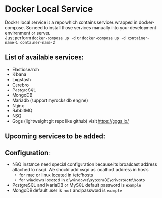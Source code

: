 # Docker Local Service

Docker local service is a repo which contains services wrapped in docker-compose. So need to install those services manually into your development environment or server. 
<br/>Just perform `docker-compose up -d` or `docker-compose up -d container-name-1 container-name-2` 

## List of available services:
- Elasticsearch
- Kibana
- Logstash
- Cerebro
- PostgreSQL
- MongoDB
- Mariadb (support myrocks db engine)
- Nginx
- RabbitMQ
- NSQ
- Gogs (lightweight git repo like github) visit https://gogs.io/

## Upcoming services to be added:

## Configuration:
* NSQ instance need special configuration because its broadcast address attached to nsqd.
We should add nsqd as localhost address in hosts
  - for mac or linux located in /etc/hosts
  - for windows located in c:\windows\system32\drivers\etc\hosts
* PostgreSQL and MariaDB or MySQL default password is `example`
* MongoDB default user is `root` and password is `example`
